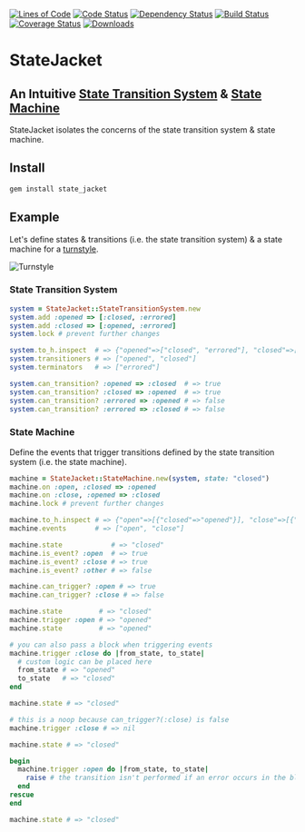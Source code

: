 [![Lines of Code](http://img.shields.io/badge/lines_of_code-130-brightgreen.svg?style=flat)](http://blog.codinghorror.com/the-best-code-is-no-code-at-all/)
[![Code Status](http://img.shields.io/codeclimate/github/hopsoft/state_jacket.svg?style=flat)](https://codeclimate.com/github/hopsoft/state_jacket)
[![Dependency Status](http://img.shields.io/gemnasium/hopsoft/state_jacket.svg?style=flat)](https://gemnasium.com/hopsoft/state_jacket)
[![Build Status](http://img.shields.io/travis/hopsoft/state_jacket.svg?style=flat)](https://travis-ci.org/hopsoft/state_jacket)
[![Coverage Status](https://img.shields.io/coveralls/hopsoft/state_jacket.svg?style=flat)](https://coveralls.io/r/hopsoft/state_jacket?branch=master)
[![Downloads](http://img.shields.io/gem/dt/state_jacket.svg?style=flat)](http://rubygems.org/gems/state_jacket)

# StateJacket

## An Intuitive [State Transition System](http://en.wikipedia.org/wiki/State_transition_system) & [State Machine](https://en.wikipedia.org/wiki/Finite-state_machine)

StateJacket isolates the concerns of the state transition system & state machine.

## Install

```sh
gem install state_jacket
```

## Example

Let's define states & transitions (i.e. the state transition system) & a state machine for a [turnstyle](http://en.wikipedia.org/wiki/Finite-state_machine#Example:_a_turnstile).

![Turnstyle](https://raw.github.com/hopsoft/state_jacket/master/doc/turnstyle.png)

### State Transition System

```ruby
system = StateJacket::StateTransitionSystem.new
system.add :opened => [:closed, :errored]
system.add :closed => [:opened, :errored]
system.lock # prevent further changes

system.to_h.inspect  # => {"opened"=>["closed", "errored"], "closed"=>["opened", "errored"], "errored"=>nil}
system.transitioners # => ["opened", "closed"]
system.terminators   # => ["errored"]

system.can_transition? :opened => :closed  # => true
system.can_transition? :closed => :opened  # => true
system.can_transition? :errored => :opened # => false
system.can_transition? :errored => :closed # => false
```

### State Machine

Define the events that trigger transitions defined by the state transition system (i.e. the state machine).

```ruby
machine = StateJacket::StateMachine.new(system, state: "closed")
machine.on :open, :closed => :opened
machine.on :close, :opened => :closed
machine.lock # prevent further changes

machine.to_h.inspect # => {"open"=>[{"closed"=>"opened"}], "close"=>[{"opened"=>"closed"}]}
machine.events       # => ["open", "close"]

machine.state            # => "closed"
machine.is_event? :open  # => true
machine.is_event? :close # => true
machine.is_event? :other # => false

machine.can_trigger? :open # => true
machine.can_trigger? :close # => false

machine.state         # => "closed"
machine.trigger :open # => "opened"
machine.state         # => "opened"

# you can also pass a block when triggering events
machine.trigger :close do |from_state, to_state|
  # custom logic can be placed here
  from_state # => "opened"
  to_state   # => "closed"
end

machine.state # => "closed"

# this is a noop because can_trigger?(:close) is false
machine.trigger :close # => nil

machine.state # => "closed"

begin
  machine.trigger :open do |from_state, to_state|
    raise # the transition isn't performed if an error occurs in the block
  end
rescue
end

machine.state # => "closed"
```
